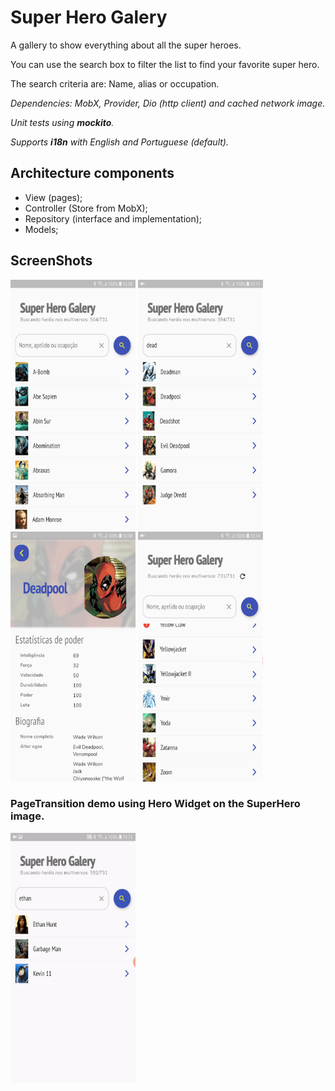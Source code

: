 # Super Hero Galery

A gallery to show everything about all the super heroes.

You can use the search box to filter the list to find your favorite super hero.

The search criteria are: Name, alias or occupation.

*Dependencies: MobX, Provider, Dio (http client) and cached network image.*

*Unit tests using **mockito**.*

*Supports **i18n** with English and Portuguese (default).*

## Architecture components

* View (pages);
* Controller (Store from MobX);
* Repository (interface and implementation);
* Models;

## ScreenShots

<img src="readme/Screenshot_1.jpg" width="200" height="400" /> <img src="readme/Screenshot_2.jpg" width="200" height="400" /> <img src="readme/Screenshot_3.jpg" width="200" height="400" /> <img src="readme/Screenshot_4.jpg" width="200" height="400" />

### PageTransition demo using Hero Widget on the SuperHero image.

<img src="readme/transition_demo.gif" width="200" height="400" />